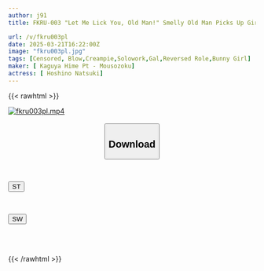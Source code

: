 ```yaml
---
author: j91
title: FKRU-003 "Let Me Lick You, Old Man!" Smelly Old Man Picks Up Girl And Gives Her A Quickie, Natsuzuki Hoshino

url: /v/fkru003pl
date: 2025-03-21T16:22:00Z
image: "fkru003pl.jpg"
tags: [Censored, Blow,Creampie,Solowork,Gal,Reversed Role,Bunny Girl]
maker: [ Kaguya Hime Pt - Mousozoku]
actress: [ Hoshino Natsuki]
---
```



{{< rawhtml >}}

<div class="video" data-videoid="DZXJO9MKb6ikZXO">
    <a href="javascript:;">
        <img src="/v/fkru003pl/fkru003pl.jpg" width="WIDTH" height="HEIGHT" alt="fkru003pl.mp4" loading="lazy">
    </a>
</div>

<script type="text/javascript" src="https://j91.asia/asset/on-demand-st.js"></script>

<br>
  <link rel="stylesheet" href="https://j91.asia/asset/bs5.css">
  
  <center>
  <button class="btn btn-primary" type="button" data-bs-toggle="collapse" data-bs-target=".multi-collapse" aria-expanded="false" aria-controls="multiCollapseExample1 multiCollapseExample2"><h2>Download</h2></button></center>
</p>
<div class="row">
  <div class="col">
    <div class="collapse multi-collapse" id="multiCollapseExample1">
      <div class="card card-body">
	      	      <br>
<div class="buttons">  
<p><a href="/v/fkru003pl/st.html" target="_blank"><button class="btn-hover color-3"><i class="fa fa-download"></i> ST</button></a></p></div>
    </div>
  </div>
</div>
  <div class="col">
    <div class="collapse multi-collapse" id="multiCollapseExample2">
      <div class="card card-body">
	      <br>
<div class="buttons">
<p><a href="/v/fkru003pl/sw.html" target="_blank"><button class="btn-hover color-2"><i class="fa fa-download"></i> SW</button></a></p></div>
<br><br>
      </div>
    </div>
  </div>
</div>

{{< /rawhtml >}}
